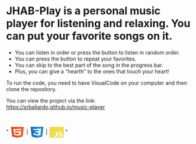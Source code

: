 # JHAB-Play is a personal music player for listening and relaxing. You can put your favorite songs on it.

- You can listen in order or press the button to listen in random order.
- You can press the button to repeat your favorites.
- You can skip to the best part of the song in the progress bar.
- Plus, you can give a "hearth" to the ones that touch your heart!

To run the code, you need to have VisualCode on your computer and then clone the repository.

You can view the project via the link: <br>
https://srbaliardo.github.io/music-player

<br>

" <img align="center" alt="HTML" height="30" width="40" src="https://raw.githubusercontent.com/devicons/devicon/master/icons/html5/html5-original.svg"> | 
  <img align="center" alt="CSS" height="30" width="40" src="https://raw.githubusercontent.com/devicons/devicon/master/icons/css3/css3-original.svg"> | 
  <img align="center" alt="Js" height="30" width="40" src="https://raw.githubusercontent.com/devicons/devicon/master/icons/javascript/javascript-plain.svg"> "
